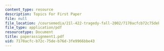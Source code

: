 ```yaml
---
content_type: resource
description: Topics For First Paper
file: null
file_location: /coursemedia/21l-422-tragedy-fall-2002/7170acfcb72c75deb76d3fe9966bbe43_paperassignment1.pdf
file_type: application/pdf
resourcetype: Document
title: paperassignment1.pdf
uid: 7170acfc-b72c-75de-b76d-3fe9966bbe43
---
```

